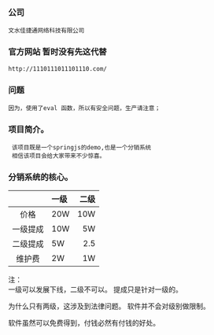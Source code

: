 ### 公司
    文水佳捷通网络科技有限公司
   
### 官方网站 暂时没有先这代替
    http://1110111011101110.com/
    
### 问题
    因为，使用了eval 函数，所以有安全问题，生产请注意；

### 项目简介。
     该项目既是一个springjs的demo,也是一个分销系统
     相信该项目会给大家带来不少惊喜。
     
### 分销系统的核心。    
 
| |一级|二级|
|:----:|:----|----:|
|价格|20W|10W|
|一级提成|10W|5W|
|二级提成|5W|2.5|
|维护费|2W|1W|
 
 注：    
 一级可以发展下线，二级不可以。
 提成只是针对一级的。
 
 为什么只有两级，这涉及到法律问题。
 软件并不会对级别做限制。
 
软件虽然可以免费得到，付钱必然有付钱的好处。
    